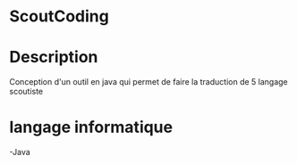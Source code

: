# ScoutCoding

# Description 

Conception d'un outil en java qui permet de faire la traduction de 5 langage scoutiste 

# langage informatique
-Java
